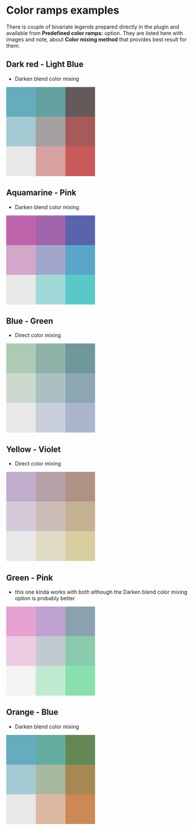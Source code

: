 # Color ramps examples

There is couple of bivariate legends prepared directly in the plugin and available from **Predefined color ramps:** option. They are listed here with images and note, about **Color mixing method** that provides best result for them.

## Dark red - Light Blue

- Darken blend color mixing

![](./images/cp_darkred_lightblue.png)

## Aquamarine - Pink

- Darken blend color mixing

![](./images/cp_aquamarine_pink.png)

## Blue - Green

- Direct color mixing

![](./images/cp_blue_green.png)

## Yellow - Violet

- Direct color mixing

![](./images/cp_yellow_violet.png)

## Green - Pink

- this one kinda works with both although the Darken blend color mixing option is probably better

![](./images/cp_green_pink.png)

## Orange - Blue

- Darken blend color mixing

![](./images/cp_orange_blue.png)

